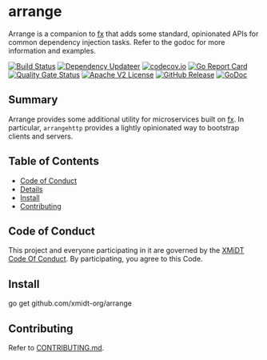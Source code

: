 # arrange

Arrange is a companion to [fx](go.uber.org/fx) that adds some standard, opinionated APIs for common dependency injection tasks.  Refer to the godoc for more information and examples.

[![Build Status](https://github.com/xmidt-org/arrange/actions/workflows/ci.yml/badge.svg)](https://github.com/xmidt-org/arrange/actions/workflows/ci.yml)
[![Dependency Updateer](https://github.com/xmidt-org/arrange/actions/workflows/updater.yml/badge.svg)](https://github.com/xmidt-org/arrange/actions/workflows/updater.yml)
[![codecov.io](http://codecov.io/github/xmidt-org/arrange/coverage.svg?branch=main)](http://codecov.io/github/xmidt-org/arrange?branch=main)
[![Go Report Card](https://goreportcard.com/badge/github.com/xmidt-org/arrange)](https://goreportcard.com/report/github.com/xmidt-org/arrange)
[![Quality Gate Status](https://sonarcloud.io/api/project_badges/measure?project=xmidt-org_arrange&metric=alert_status)](https://sonarcloud.io/dashboard?id=xmidt-org_arrange)
[![Apache V2 License](http://img.shields.io/badge/license-Apache%20V2-blue.svg)](https://github.com/xmidt-org/arrange/blob/main/LICENSE)
[![GitHub Release](https://img.shields.io/github/release/xmidt-org/arrange.svg)](CHANGELOG.md)
[![GoDoc](https://pkg.go.dev/badge/github.com/xmidt-org/arrange)](https://pkg.go.dev/github.com/xmidt-org/arrange)

## Summary

Arrange provides some additional utility for microservices built on [fx](go.uber.org/fx).  In particular, `arrangehttp` provides a lightly opinionated way to bootstrap clients and servers.


## Table of Contents

- [Code of Conduct](#code-of-conduct)
- [Details](#details)
- [Install](#install)
- [Contributing](#contributing)

## Code of Conduct

This project and everyone participating in it are governed by the [XMiDT Code Of Conduct](https://xmidt.io/code_of_conduct/).
By participating, you agree to this Code.

## Install

go get github.com/xmidt-org/arrange

## Contributing

Refer to [CONTRIBUTING.md](CONTRIBUTING.md).
